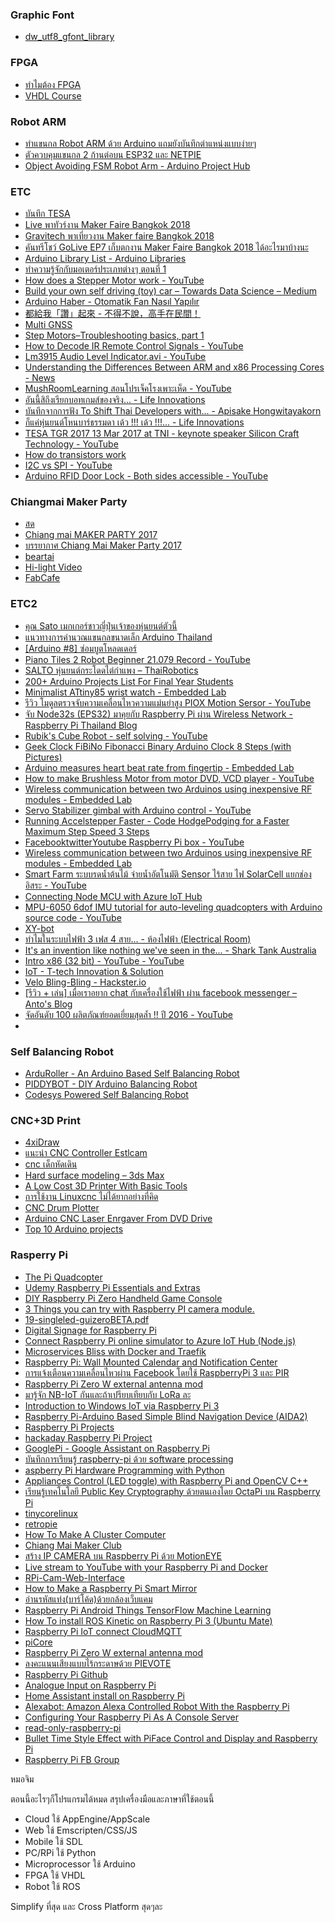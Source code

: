 ### Graphic Font

- [dw_utf8_gfont_library](https://github.com/deaware/dw_utf8_gfont_library)

### FPGA
- [ทำไมต้อง FPGA](https://forfpgadesign.wordpress.com/2017/01/27/first-blog-post/)
- [VHDL Course](http://narong.ece.engr.tu.ac.th/vhdl/)

### Robot ARM
- [ทำแขนกล Robot ARM ด้วย Arduino แถมยังบันทึกตำแหน่งแบบง่ายๆ](https://eleceasy.com/t/robot-arm-arduino/72)
- [ตัวควบคุมแขนกล 2 ก้านต่อบน ESP32 และ NETPIE](https://dewninjathai.blogspot.com/2018/04/2-esp32-netpie.html)
- [Object Avoiding FSM Robot Arm - Arduino Project Hub](https://create.arduino.cc/projecthub/Marcos10Soares/object-avoiding-fsm-robot-arm-3f1296)

### ETC
- [บันทึก TESA](https://github.com/vsupacha/tensailab-public)
- [Live พาทัวร์งาน Maker Faire Bangkok 2018](https://www.facebook.com/khaosod/videos/2961834793833460/)
- [Gravitech พาเที่ยวงาน Maker faire Bangkok 2018](https://www.youtube.com/watch?v=h3W2HLtIN0Y)
- [คันทรีโชว์ GoLive EP7 เก็บตกงาน Maker Faire Bangkok 2018 ได้อะไรมาบ้างนะ](https://www.youtube.com/watch?v=AhiAY64K4sM)
- [Arduino Library List - Arduino Libraries](http://www.arduinolibraries.info/)
- [ทำความรู้จักกับมอเตอร์ประเภทต่างๆ ตอนที่ 1](https://www.facebook.com/watch/?v=900129106802745)
- [How does a Stepper Motor work - YouTube](https://www.youtube.com/watch?v=eyqwLiowZiU)
- [Build your own self driving (toy) car – Towards Data Science – Medium](https://towardsdatascience.com/build-your-own-self-driving-toy-car-ad00a6804b53)
- [Arduino Haber - Otomatik Fan Nasıl Yapılır](https://www.facebook.com/watch/?v=663836897139805)
- [都給我「讚」起來 - 不得不說，高手在民間！](https://www.facebook.com/watch/?v=595256844005922)
- [Multi GNSS](https://www.facebook.com/farm.walker/posts/1488016484541784)
- [Step Motors–Troubleshooting basics, part 1](https://www.designworldonline.com/step-motorstroubleshooting-basics-part-1/)
- [How to Decode IR Remote Control Signals - YouTube](https://www.youtube.com/watch?v=EPqFH-rGv4o)
- [Lm3915 Audio Level Indicator.avi - YouTube](https://www.youtube.com/watch?v=BJyTOgd86VM)
- [Understanding the Differences Between ARM and x86 Processing Cores - News](https://www.allaboutcircuits.com/news/understanding-the-differences-between-arm-and-x86-cores/)
- [MushRoomLearning สอนโปรเจ็คโรงเพาะเห็ด - YouTube](https://www.youtube.com/watch?v=exLAWlg0uJE)
- [อันนี้สิถึงเรียกบอทเกมส์ของจริง... - Life Innovations](https://www.facebook.com/watch/?v=1669341733362177)
- [บันทึกจากการฟัง To Shift Thai Developers with... - Apisake Hongwitayakorn](https://www.facebook.com/apisake/posts/10208831997256573)
- [ก็แค่หุ่นยนต์โหนบาร์ธรรมดา เด้ว !!! เด้ว !!!... - Life Innovations](https://www.facebook.com/watch/?v=1674136926215991)
- [TESA TGR 2017 13 Mar 2017 at TNI - keynote speaker Silicon Craft Technology - YouTube](https://www.youtube.com/watch?v=xFxmVn2TjAo)
- [How do transistors work](https://www.electronicsforu.com/videos-slideshows/videos/how-do-transistors-work-2)
- [I2C vs SPI - YouTube](https://www.youtube.com/watch?v=Wz6Fzo3rsLM)
- [Arduino RFID Door Lock - Both sides accessible - YouTube](https://www.youtube.com/watch?v=jFDn-ht7j9Y)

### Chiangmai Maker Party
- [สด](https://www.facebook.com/beartai/videos/1450531818313227/)
- [Chiang mai MAKER PARTY 2017](https://www.youtube.com/watch?v=Y9gGVJKqw3M)
- [บรรยากาศ Chiang Mai Maker Party 2017](https://www.facebook.com/ChiangMaiMakerClub/videos/1314011191995377/)
- [beartai ](https://www.facebook.com/beartai/videos/1450700018296407/)
- [Hi-light Video](https://www.facebook.com/JimmySoftware/videos/1199722270104813/)
- [FabCafe](https://www.youtube.com/watch?v=CsMmgnTLfFM)

### ETC2
- [คุณ Sato เมกเกอร์ชาวญี่ปุ่นเจ้าของหุ่นยนต์ตัวนี้](https://www.facebook.com/bangkokmakerfaire/videos/1767861986808278/)
- [แนวทางการคำนวณแขนกลขนาดเล็ก Arduino Thailand](https://www.facebook.com/groups/arduino.thai/permalink/1341889999187107/)
- [[Arduino #8] ซ่อมบูตโหลดเดอร์](https://www.praphas.com/index.php/2008-11-03-14-25-25/51-arduino/94-arduino-8)
- [Piano Tiles 2 Robot Beginner 21.079 Record - YouTube](https://www.youtube.com/watch?v=fqOW84ZTL7k)
- [SALTO หุ่นยนต์กระโดดไต่กำแพง – ThaiRobotics](https://www.thairobotics.com/2016/12/14/salto-vertical-jumping/)
- [200+ Arduino Projects List For Final Year Students](https://www.electronicshub.org/arduino-project-ideas/)
- [Minimalist ATtiny85 wrist watch - Embedded Lab](https://embedded-lab.com/blog/minimalist-attiny85-wrist-watch/)
- [รีวิว โมดูลตรวจจับความเคลื่อนไหวความแม่นยำสูง PIOX Motion Sersor - YouTube](https://www.youtube.com/watch?v=EoHcQfI6XQ8)
- [จับ Node32s (EPS32) มาคุยกับ Raspberry Pi ผ่าน Wireless Network - Raspberry Pi Thailand Blog](http://raspberrypi-thailand.blogspot.com/2016/11/node32s-eps32-raspberry-pi-wireless.html)
- [Rubik's Cube Robot - self solving - YouTube](https://www.youtube.com/watch?v=qt_YYSK889k)
- [Geek Clock FiBiNo Fibonacci Binary Arduino Clock 8 Steps (with Pictures)](https://www.instructables.com/Geek-Clock-FiBiNo-Fibonacci-Binary-Arduino-Clock/)
- [Arduino measures heart beat rate from fingertip - Embedded Lab](https://embedded-lab.com/blog/arduino-heart-rate-meter-seven-segment-led-display/)
- [How to make Brushless Motor from motor DVD, VCD player - YouTube](https://www.youtube.com/watch?v=78LvKOqoFko)
- [Wireless communication between two Arduinos using inexpensive RF modules - Embedded Lab](https://embedded-lab.com/blog/wireless-communication-between-two-arduinos-using-low-cost-433mhz-ask-rf-modules/)
- [Servo Stabilizer gimbal with Arduino control - YouTube](https://www.youtube.com/watch?v=TD9pkeKE_Q0)
- [Running Accelstepper Faster - Code HodgePodging for a Faster Maximum Step Speed 3 Steps](https://www.instructables.com/Playing-with-Accelstepper-Code-HodgePodging-for-a-/)
- [FacebooktwitterYoutube Raspberry Pi box - YouTube](https://www.youtube.com/watch?v=v2XymfjZn1k)
- [Wireless communication between two Arduinos using inexpensive RF modules - Embedded Lab](https://embedded-lab.com/blog/wireless-communication-between-two-arduinos-using-low-cost-433mhz-ask-rf-modules/)
- [Smart Farm ระบบรดน้ำต้นไม้ จ่ายน้ำอัตโนมัติ Sensor ไร้สาย ไฟ SolarCell แยกช่องอิสระ - YouTube](https://www.youtube.com/watch?v=Jd-O5ckMHTQ)
- [Connecting Node MCU with Azure IoT Hub](https://icircuit.net/connecting-node-mcu-with-azure-iot-hub/1089)
- [MPU-6050 6dof IMU tutorial for auto-leveling quadcopters with Arduino source code - YouTube](https://www.youtube.com/watch?v=4BoIE8YQwM8)
- [XY-bot](https://www.facebook.com/notes/1214154225638018/)
- [ทำไมในระบบไฟฟ้า 3 เฟส 4 สาย... - ห้องไฟฟ้า (Electrical Room)](https://www.facebook.com/watch/?v=957981487548585)
- [It's an invention like nothing we've seen in the... - Shark Tank Australia](https://www.facebook.com/watch/?v=625338240963667)
- [Intro x86 (32 bit) - YouTube - YouTube](https://www.youtube.com/playlist?list=PL038BE01D3BAEFDB0)
- [IoT - T-tech Innovation & Solution](https://www.facebook.com/ttechinnovation/videos/1190768534298422/)
- [Velo Bling-Bling - Hackster.io](https://www.hackster.io/veloblingbling/velo-bling-bling-7b4a7e)
- [[รีวิว + เล่น] เมื่อเราอยาก chat กับเครื่องใช้ไฟฟ้า ผ่าน facebook messenger – Anto's Blog](https://blog.anto.io/th/reviewfacebookbotchat3/)
- [จัดอันดับ 100 ผลิตภัณฑ์ยอดเยี่ยมสุดล้ำ !! ปี 2016 - YouTube](https://www.youtube.com/watch?v=G50JNacvbCc)
-

### Self Balancing Robot
- [ArduRoller - An Arduino Based Self Balancing Robot](https://circuitdigest.com/project/arduroller-arduino-self-balancing-robot)
- [PIDDYBOT - DIY Arduino Balancing Robot](https://www.hackster.io/seanhodgins/piddybot-diy-arduino-balancing-robot-14ce90)
- [Codesys Powered Self Balancing Robot](https://www.youtube.com/watch?v=EwrQEsFmL4E)


### CNC+3D Print
- [4xiDraw](https://www.instructables.com/4xiDraw/)
- [แนะนำ CNC Controller Estlcam ](https://panmaneecnc.blogspot.com/2017/04/cnc-controller-estlcam.html)
- [cnc เด็กหัดเดิน](https://aofcnc.blogspot.com/)
- [Hard surface modeling – 3ds Max](http://candle3d.com/hard-surface-modeling-3ds-max)
- [A Low Cost 3D Printer With Basic Tools](https://www.instructables.com/A-low-cost-3D-printer-with-basic-tools/)
- [การใช้งาน Linuxcnc ไม่ได้ยากอย่างที่คิด](https://panmaneecnc.blogspot.com/2017/08/linuxcnc-usb-drive.html)
- [CNC Drum Plotter](https://www.instructables.com/CNC-Drum-Plotter/)
- [Arduino CNC Laser Enrgaver From DVD Drive](https://www.instructables.com/Arduino-CNC-Laser-Enrgaver-From-DVD-Drive/)
- [Top 10 Arduino projects](https://www.youtube.com/watch?v=L2jRiyRfHpk)

### Rasperry Pi
- [The Pi Quadcopter](https://www.instructables.com/The-Pi-Quadcopter/)
- [Udemy Raspberry Pi Essentials and Extras](https://www.udemy.com/course/raspberry-pi-essentials-and-extras/)
- [DIY Raspberry Pi Zero Handheld Game Console](https://www.youtube.com/watch?v=bhWTfATkg6w)
- [3 Things you can try with Raspberry PI camera module.](https://londheshardul.wordpress.com/2017/12/06/do-you-have-raspberry-pi-camera-module-here-are-few-things-you-can-try-with-it/)
- [19-singleled-guizeroBETA.pdf](https://github.com/topshed/PiClubSushi/blob/master/19-singleled-guizeroBETA.pdf)
- [Digital Signage for Raspberry Pi](https://info-beamer.com/)
- [Connect Raspberry Pi online simulator to Azure IoT Hub (Node.js)](https://learn.microsoft.com/en-us/azure/iot-hub/iot-hub-raspberry-pi-web-simulator-get-started)
- [Microservices Bliss with Docker and Traefik](https://blog.hypriot.com/post/microservices-bliss-with-docker-and-traefik/)
- [Raspberry Pi: Wall Mounted Calendar and Notification Center](https://www.instructables.com/Raspberry-Pi-Wall-Mounted-Calender-and-Notificatio/)
- [การแจ้งเตือนความเคลื่อนไหวผ่าน Facebook โดยใช้ RaspberryPi 3 และ PIR](http://doc.inex.co.th/%e0%b8%81%e0%b8%b2%e0%b8%a3%e0%b9%81%e0%b8%88%e0%b9%89%e0%b8%87%e0%b9%80%e0%b8%95%e0%b8%b7%e0%b8%ad%e0%b8%99%e0%b8%84%e0%b8%a7%e0%b8%b2%e0%b8%a1%e0%b9%80%e0%b8%84%e0%b8%a5%e0%b8%b7%e0%b9%88%e0%b8%ad/)
- [Raspberry Pi Zero W external antenna mod](https://www.briandorey.com/post/Raspberry-Pi-Zero-W-external-antenna-mod)
- [มารู้จัก NB-IoT กันและถ้าเปรียบเทียบกับ LoRa ละ](https://medium.com/deaware/%E0%B8%A1%E0%B8%B2%E0%B8%A3%E0%B8%B9%E0%B9%89%E0%B8%88%E0%B8%B1%E0%B8%81-nb-iot-%E0%B8%81%E0%B8%B1%E0%B8%99%E0%B9%81%E0%B8%A5%E0%B8%B0%E0%B8%96%E0%B9%89%E0%B8%B2%E0%B9%80%E0%B8%9B%E0%B8%A3%E0%B8%B5%E0%B8%A2%E0%B8%9A%E0%B9%80%E0%B8%97%E0%B8%B5%E0%B8%A2%E0%B8%9A%E0%B8%81%E0%B8%B1%E0%B8%9A-lora-%E0%B8%A5%E0%B8%B0-4f70bcde6f6#.z64whtwbr)
- [Introduction to Windows IoT via Raspberry Pi 3](https://www.electronicsforu.com/resources/introduction-to-windows-iot-via-raspberry-pi-3)
- [Raspberry Pi-Arduino Based Simple Blind Navigation Device (AIDA2)](https://www.instructables.com/Raspberry-Pi-Arduino-Based-Simple-Blind-Navigation/?utm_content=buffer12e28&utm_medium=social&utm_source=facebook.com&utm_campaign=buffer)
- [Raspberry Pi Projects](https://www.instructables.com/Raspberry-Pi-Projects/)
- [hackaday Raspberry Pi Project](https://hackaday.io/projects?tag=raspberry%20pi)
- [GooglePi - Google Assistant on Raspberry Pi ](https://www.hackster.io/Salmanfarisvp/googlepi-google-assistant-on-raspberry-pi-9f3677)
- [บันทึกการเรียนรู้ raspberry-pi ด้วย software processing](http://www.electoday.com/index.php/topic,13877.0.html)
- [aspberry Pi Hardware Programming with Python](https://radiostud.io/raspberrypi-hardware-interface-programming-python/)
- [Appliances Control (LED toggle) with Raspberry Pi and OpenCV C++](https://engineerslaboratory.wordpress.com/2016/11/13/appliances-control-led-toggle-with-raspberry-pi-and-opencv-c/)
- [เรียนรู้เทคโนโลยี Public Key Cryptography ด้วยตนเองโดย OctaPi บน Raspberry Pi](https://www.techtalkthai.com/learn-public-key-cryptography-with-octapi-on-raspberry-pi/)
- [tinycorelinux](http://tinycorelinux.net/ports.html)
- [retropie](https://retropie.org.uk/)
- [How To Make A Cluster Computer](https://www.youtube.com/watch?v=1R0UgIgcb5g)
- [Chiang Mai Maker Club](https://medium.com/chiang-mai-maker-club)
- [สร้าง IP CAMERA บน Raspberry Pi ด้วย MotionEYE](https://www.facebook.com/notes/2861140074170984/)
- [Live stream to YouTube with your Raspberry Pi and Docker](https://blog.alexellis.io/live-stream-with-docker/)
- [RPi-Cam-Web-Interface](https://elinux.org/RPi-Cam-Web-Interface)
- [How to Make a Raspberry Pi Smart Mirror](https://www.youtube.com/watch?v=fkVBAcvbrjU)
- [อ่านรหัสแท่ง(บาร์โค้ด)ด้วยกล้องเว็บแคม](https://www.facebook.com/groups/rpi.th/permalink/1852959858291175/)
- [Raspberry Pi Android Things TensorFlow Machine Learning](http://raspberrypi4u.blogspot.com/2017/04/raspberry-pi-android-things-tensorflow.html)
- [How To install ROS Kinetic on Raspberry Pi 3 (Ubuntu Mate)](https://www.intorobotics.com/how-to-install-ros-kinetic-on-raspberry-pi-3-ubuntu-mate/)
- [Raspberry Pi IoT connect CloudMQTT](http://raspberrypi4u.blogspot.com/2017/03/raspberry-pi-cloudmqtt.html)
- [piCore](https://www.facebook.com/legacy/notes/1826437104276784/)
- [Raspberry Pi Zero W external antenna mod](https://www.briandorey.com/post/Raspberry-Pi-Zero-W-external-antenna-mod)
- [ลงคะแนนเสียงแบบไร้กระดาษด้วย PIEVOTE](https://blog.netpie.io/archives/1465)
- [Raspberry Pi Github](https://github.com/raspberrypi)
- [Analogue Input on Raspberry Pi](https://www.electronicsforu.com/electronics-projects/analogue-input-raspberry-pi)
- [Home Assistant install on Raspberry Pi](https://www.youtube.com/watch?v=fNTEjjPDhCw)
- [Alexabot: Amazon Alexa Controlled Robot With the Raspberry Pi](https://www.youtube.com/watch?v=jiZiNbABGfw)
- [Configuring Your Raspberry Pi As A Console Server](https://packet6.com/configuring-your-raspberry-pi-as-a-console-server/)
- [read-only-raspberry-pi](https://learn.adafruit.com/read-only-raspberry-pi/overview)
- [Bullet Time Style Effect with PiFace Control and Display and Raspberry Pi](https://www.youtube.com/watch?v=IqoA4HeBCQ4)
- [Raspberry Pi FB Group](https://www.facebook.com/legacy/notes/1907609879492839/)


หมอจิม

ตอนนี้อะไรๆก็โปรแกรมได้หมด สรุปเครื่องมือและภาษาที่ใช้ตอนนี้

- Cloud ใช้ AppEngine/AppScale
- Web ใช้ Emscripten/CSS/JS
- Mobile ใช้ SDL
- PC/RPi ใช้ Python
- Microprocessor ใช้ Arduino
- FPGA ใช้ VHDL
- Robot ใช้ ROS

Simplify ที่สุด และ Cross Platform สุดๆละ
